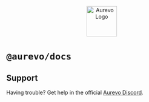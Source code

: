 <p align="center">
  <img width=80px height=80px src="https://aurevocdn.xyz/branding/aurevo_blue_light.png" alt="Aurevo Logo">
</p>

# `@aurevo/docs`

## Support

Having trouble? Get help in the official [Aurevo Discord](https://aurevo.us/discord).
